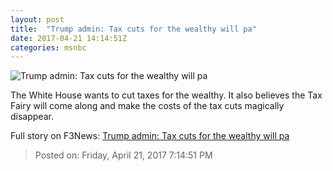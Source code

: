 ```yaml
---
layout: post
title:  "Trump admin: Tax cuts for the wealthy will pa"
date: 2017-04-21 14:14:51Z
categories: msnbc
---
```


![Trump admin: Tax cuts for the wealthy will pa](http://www.msnbc.com/sites/msnbc/files/styles/ratio--1_91-1--1200x630/public/articles/gettyimages-514653624.jpg?itok=u_gMK_2E)

The White House wants to cut taxes for the wealthy. It also believes the Tax Fairy will come along and make the costs of the tax cuts magically disappear.


Full story on F3News: [Trump admin: Tax cuts for the wealthy will pa](http://www.f3nws.com/n/YHAfEC)

> Posted on: Friday, April 21, 2017 7:14:51 PM
